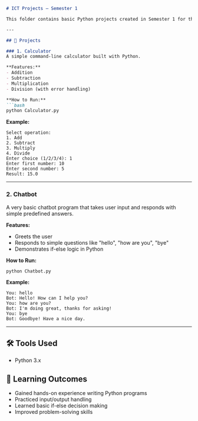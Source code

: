```markdown
# ICT Projects – Semester 1

This folder contains basic Python projects created in Semester 1 for the ICT (Information and Communication Technology) course. These projects helped me learn programming fundamentals and problem-solving.

---

## 📂 Projects

### 1. Calculator
A simple command-line calculator built with Python.

**Features:**
- Addition  
- Subtraction  
- Multiplication  
- Division (with error handling)  

**How to Run:**
```bash
python Calculator.py
```

**Example:**
```
Select operation:
1. Add
2. Subtract
3. Multiply
4. Divide
Enter choice (1/2/3/4): 1
Enter first number: 10
Enter second number: 5
Result: 15.0
```

---

### 2. Chatbot
A very basic chatbot program that takes user input and responds with simple predefined answers.

**Features:**
- Greets the user  
- Responds to simple questions like "hello", "how are you", "bye"  
- Demonstrates if-else logic in Python  

**How to Run:**
```bash
python Chatbot.py
```

**Example:**
```
You: hello
Bot: Hello! How can I help you?
You: how are you?
Bot: I'm doing great, thanks for asking!
You: bye
Bot: Goodbye! Have a nice day.
```

---

## 🛠️ Tools Used
- Python 3.x  

## 🎯 Learning Outcomes
- Gained hands-on experience writing Python programs  
- Practiced input/output handling  
- Learned basic if-else decision making  
- Improved problem-solving skills
```
